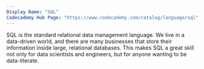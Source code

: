```yaml
---
Display Name: "SQL"
Codecademy Hub Page: "https://www.codecademy.com/catalog/language/sql" 
---
```


SQL is the standard relational data management language. We live in a data-driven world, and there are many businesses that store their information inside large, relational databases. This makes SQL a great skill not only for data scientists and engineers, but for anyone wanting to be data-literate.